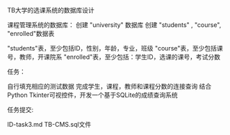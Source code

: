TB大学的选课系统的数据库设计

 

课程管理系统的数据库：
      创建 "university" 数据库
      创建 "students" , "course", "enrolled"数据表

"students"表，至少包括ID，性别，年龄，专业，班级
       "course"表，至少包括课号，教师，开课院系
       "enrolled"表，至少包括：学生ID，选课的课号，考试分数

 

任务：

自行填充相应的测试数据
      完成学生，课程，教师和课程分数的连接查询
      结合Python Tkinter可视控件，开发一个基于SQLite的成绩查询系统

 

任务提交:

ID-task3.md
      TB-CMS.sql文件